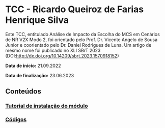 # **TCC - Ricardo Queiroz de Farias Henrique Silva**
Este TCC, entitulado Análise de Impacto da Escolha do MCS em Cenários de NR V2X Modo 2, foi orientado pelo Prof. Dr. Vicente Angelo de Sousa Junior e coorientado pelo Dr. Daniel Rodrigues de Luna.
Um artigo de mesmo nome foi publicado no XLI SBrT 2023 (DOI:http://dx.doi.org/10.14209/sbrt.2023.1570918152)

**Data de início:** 21.09.2022

**Data de finalização:** 23.06.2023

## **Conteúdos**
### [Tutorial de instalação do módulo](https://github.com/ricardoqueirozz/tcc/blob/main/tutorials/howtoinstal.ipynb)
### [Códigos](https://github.com/ricardoqueirozz/tcc/tree/main/codes)
